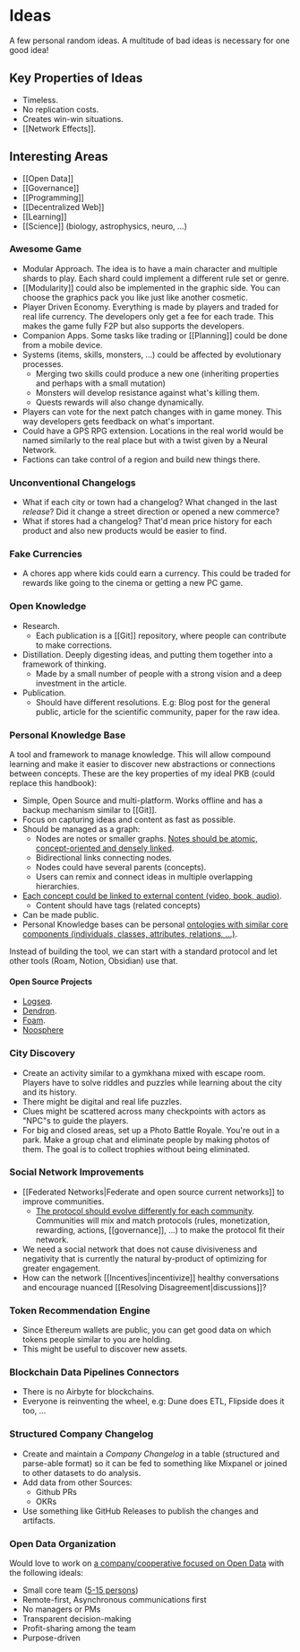# Ideas

A few personal random ideas. A multitude of bad ideas is necessary for one good idea!

## Key Properties of Ideas

- Timeless.
- No replication costs.
- Creates win-win situations.
- [[Network Effects]].

## Interesting Areas

- [[Open Data]]
- [[Governance]]
- [[Programming]]
- [[Decentralized Web]]
- [[Learning]]
- [[Science]] (biology, astrophysics, neuro, ...)

### Awesome Game

- Modular Approach. The idea is to have a main character and multiple shards to play. Each shard could implement a different rule set or genre.
- [[Modularity]] could also be implemented in the graphic side. You can choose the graphics pack you like just like another cosmetic.
- Player Driven Economy. Everything is made by players and traded for real life currency. The developers only get a fee for each trade. This makes the game fully F2P but also supports the developers.
- Companion Apps. Some tasks like trading or [[Planning]] could be done from a mobile device.
- Systems (items, skills, monsters, ...) could be affected by evolutionary processes.
  - Merging two skills could produce a new one (inheriting properties and perhaps with a small mutation)
  - Monsters will develop resistance against what's killing them.
  - Quests rewards will also change dynamically.
- Players can vote for the next patch changes with in game money. This way developers gets feedback on what's important.
- Could have a GPS RPG extension. Locations in the real world would be named similarly to the real place but with a twist given by a Neural Network.
- Factions can take control of a region and build new things there.

### Unconventional Changelogs

- What if each city or town had a changelog? What changed in the last _release_? Did it change a street direction or opened a new commerce?
- What if stores had a changelog? That'd mean price history for each product and also new products would be easier to find.

### Fake Currencies

- A chores app where kids could earn a currency. This could be traded for rewards like going to the cinema or getting a new PC game.

### Open Knowledge

- Research.
  - Each publication is a [[Git]] repository, where people can contribute to make corrections.
- Distillation. Deeply digesting ideas, and putting them together into a framework of thinking.
  - Made by a small number of people with a strong vision and a deep investment in the article.
- Publication.
  - Should have different resolutions. E.g: Blog post for the general public, article for the scientific community, paper for the raw idea.

### Personal Knowledge Base

A tool and framework to manage knowledge. This will allow compound learning and make it easier to discover new abstractions or connections between concepts. These are the key properties of my ideal PKB (could replace this handbook):

- Simple, Open Source and multi-platform. Works offline and has a backup mechanism similar to [[Git]].
- Focus on capturing ideas and content as fast as possible.
- Should be managed as a graph:
  - Nodes are notes or smaller graphs. [Notes should be atomic, concept-oriented and densely linked](https://notes.andymatuschak.org/z4SDCZQeRo4xFEQ8H4qrSqd68ucpgE6LU155C).
  - Bidirectional links connecting nodes.
  - Nodes could have several parents (concepts).
  - Users can remix and connect ideas in multiple overlapping hierarchies.
- [Each concept could be linked to external content (video, book, audio)](https://www.notion.so/Models-bb0f4bfd3cd140b3a00cd955e61003f9).
  - Content should have tags (related concepts)
- Can be made public.
- Personal Knowledge bases can be personal [ontologies with similar core components (individuals, classes, attributes, relations, ...)](https://en.wikipedia.org/wiki/Ontology_components).

Instead of building the tool, we can start with a standard protocol and let other tools (Roam, Notion, Obsidian) use that.

#### Open Source Projects

- [Logseq](https://logseq.com/).
- [Dendron](https://www.dendron.so/).
- [Foam](https://foambubble.github.io/).
- [Noosphere](https://github.com/subconsciousnetwork/noosphere)

### City Discovery

- Create an activity similar to a gymkhana mixed with escape room. Players have to solve riddles and puzzles while learning about the city and its history.
- There might be digital and real life puzzles.
- Clues might be scattered across many checkpoints with actors as "NPC"s to guide the players.
- For big and closed areas, set up a Photo Battle Royale. You're out in a park. Make a group chat and eliminate people by making photos of them. The goal is to collect trophies without being eliminated.

### Social Network Improvements

- [[Federated Networks|Federate and open source current networks]] to improve communities.
  - [The protocol should evolve differently for each community](https://youtu.be/P-2P3MSZrBM?t=5953). Communities will mix and match protocols (rules, monetization, rewarding, actions, [[governance]], ...) to make the protocol fit their network.
- We need a social network that does not cause divisiveness and negativity that is currently the natural by-product of optimizing for greater engagement.
- How can the network [[Incentives|incentivize]] healthy conversations and encourage nuanced [[Resolving Disagreement|discussions]]?

### Token Recommendation Engine

- Since Ethereum wallets are public, you can get good data on which tokens people similar to you are holding.
- This might be useful to discover new assets.

### Blockchain Data Pipelines Connectors

- There is no Airbyte for blockchains.
- Everyone is reinventing the wheel, e.g: Dune does ETL, Flipside does it too, ...

### Structured Company Changelog

- Create and maintain a _Company Changelog_ in a table (structured and parse-able format) so it can be fed to something like Mixpanel or joined to other datasets to do analysis.
- Add data from other Sources:
  - Github PRs
  - OKRs
- Use something like GitHub Releases to publish the changes and artifacts.

### Open Data Organization

Would love to work on [a company/cooperative focused on Open Data](https://github.com/datonic) with the following ideals:

- Small core team ([5-15 persons](https://x.com/kepano/status/1706690014657274201))
- Remote-first, Asynchronous communications first
- No managers or PMs
- Transparent decision-making
- Profit-sharing among the team
- Purpose-driven
